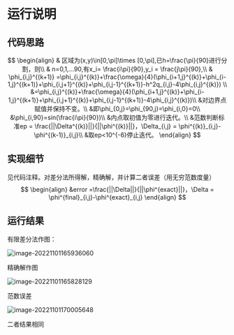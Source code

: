 # 运行说明

## 代码思路

$$
\begin{align}
& 区域为(x,y)\in[0,\pi]\times [0,\pi],已h=\frac{\pi}{90}进行分割，则\\
& n=0,1,...90,有x_i= \frac{i\pi}{90},y_i = \frac{j\pi}{90},\\
& \phi_{i,j}^{(k+1)} =\phi_{i,j}^{(k)}+\frac{\omega}{4}(\phi_{i+1,j}^{(k)}+\phi_{i-1,j}^{(k+1)}+\phi_{i,j+1}^{(k)}+\phi_{i,j-1}^{(k+1)}-h^2q_{i,j}-4\phi_{i,j}^{(k)}) \\
&=\phi_{i,j}^{(k)}+\frac{\omega}{4}(\phi_{i+1,j}^{(k)}+\phi_{i-1,j}^{(k+1)}+\phi_{i,j+1}^{(k)}+\phi_{i,j-1}^{(k+1)}-4\phi_{i,j}^{(k)})\\
&对边界点赋值并保持不变。\\
&即\phi_{0,j}=\phi_{90,j}=\phi_{i,0}=0\\
&\phi_{i,90}=sin(\frac{i\pi}{90})\\
&内点取初值为零进行迭代。\\
&范数判断标准ep = \frac{||\Delta^{(k)}||}{||\phi^{(k)}||}，\Delta_{i,j} = \phi^{(k)}_{i,j}-\phi^{(k-1)}_{i,j}\\
&取ep<10^{-6}停止迭代。
\end{align}
$$

## 实现细节

见代码注释。对差分法所得解，精确解，并计算二者误差（用无穷范数度量）
$$
\begin{align}
&error =\frac{||\Delta||}{||\phi^{exact}||}，\Delta = \phi^{final}_{i,j}-\phi^{exact}_{i,j}
\end{align}
$$


## 运行结果

有限差分法作图：

![image-20221101165936060](C:\Users\pseudonym\AppData\Roaming\Typora\typora-user-images\image-20221101165936060.png)

精确解作图

![image-20221101165828129](C:\Users\pseudonym\AppData\Roaming\Typora\typora-user-images\image-20221101165828129.png)



范数误差

![image-20221101170005648](C:\Users\pseudonym\AppData\Roaming\Typora\typora-user-images\image-20221101170005648.png)

二者结果相同